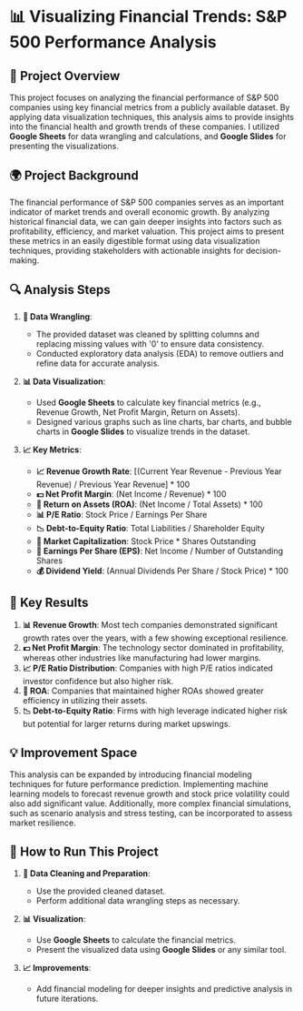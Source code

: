 # 📊 Visualizing Financial Trends: S&P 500 Performance Analysis

## 📝 Project Overview
This project focuses on analyzing the financial performance of S&P 500 companies using key financial metrics from a publicly available dataset. By applying data visualization techniques, this analysis aims to provide insights into the financial health and growth trends of these companies. I utilized **Google Sheets** for data wrangling and calculations, and **Google Slides** for presenting the visualizations.

## 🌍 Project Background
The financial performance of S&P 500 companies serves as an important indicator of market trends and overall economic growth. By analyzing historical financial data, we can gain deeper insights into factors such as profitability, efficiency, and market valuation. This project aims to present these metrics in an easily digestible format using data visualization techniques, providing stakeholders with actionable insights for decision-making.

## 🔍 Analysis Steps

1. **🔧 Data Wrangling**:
   - The provided dataset was cleaned by splitting columns and replacing missing values with '0' to ensure data consistency.
   - Conducted exploratory data analysis (EDA) to remove outliers and refine data for accurate analysis.

2. **📊 Data Visualization**:
   - Used **Google Sheets** to calculate key financial metrics (e.g., Revenue Growth, Net Profit Margin, Return on Assets).
   - Designed various graphs such as line charts, bar charts, and bubble charts in **Google Slides** to visualize trends in the dataset.

3. **📈 Key Metrics**:
   - **📈 Revenue Growth Rate**: [(Current Year Revenue - Previous Year Revenue) / Previous Year Revenue] * 100
   - **💵 Net Profit Margin**: (Net Income / Revenue) * 100
   - **🏦 Return on Assets (ROA)**: (Net Income / Total Assets) * 100
   - **📊 P/E Ratio**: Stock Price / Earnings Per Share
   - **📉 Debt-to-Equity Ratio**: Total Liabilities / Shareholder Equity
   - **💼 Market Capitalization**: Stock Price * Shares Outstanding
   - **💸 Earnings Per Share (EPS)**: Net Income / Number of Outstanding Shares
   - **💰 Dividend Yield**: (Annual Dividends Per Share / Stock Price) * 100

## 🚀 Key Results
1. **📊 Revenue Growth**: Most tech companies demonstrated significant growth rates over the years, with a few showing exceptional resilience.
2. **💵 Net Profit Margin**: The technology sector dominated in profitability, whereas other industries like manufacturing had lower margins.
3. **📈 P/E Ratio Distribution**: Companies with high P/E ratios indicated investor confidence but also higher risk.
4. **🏦 ROA**: Companies that maintained higher ROAs showed greater efficiency in utilizing their assets.
5. **📉 Debt-to-Equity Ratio**: Firms with high leverage indicated higher risk but potential for larger returns during market upswings.

## 💡 Improvement Space
This analysis can be expanded by introducing financial modeling techniques for future performance prediction. Implementing machine learning models to forecast revenue growth and stock price volatility could also add significant value. Additionally, more complex financial simulations, such as scenario analysis and stress testing, can be incorporated to assess market resilience.

## 🚀 How to Run This Project
1. **🧹 Data Cleaning and Preparation**:
   - Use the provided cleaned dataset.
   - Perform additional data wrangling steps as necessary.

2. **📊 Visualization**:
   - Use **Google Sheets** to calculate the financial metrics.
   - Present the visualized data using **Google Slides** or any similar tool.

3. **📈 Improvements**:
   - Add financial modeling for deeper insights and predictive analysis in future iterations.
